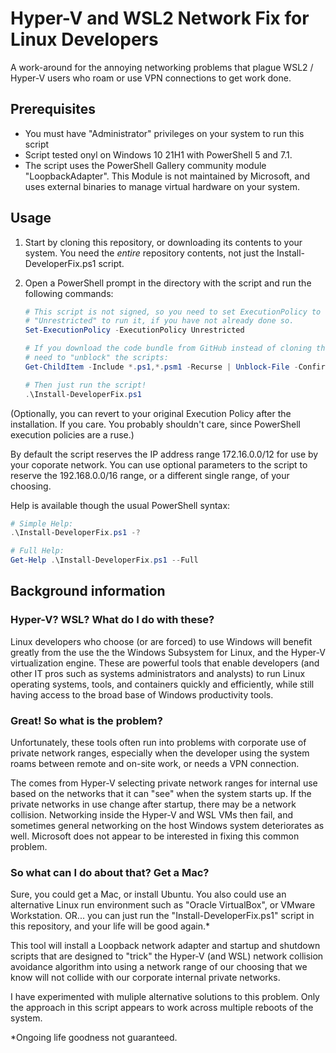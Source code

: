 # Hyper-V and WSL2 Network Fix for Linux Developers

A work-around for the annoying networking problems that plague WSL2 / Hyper-V users who
roam or use VPN connections to get work done.

## Prerequisites

- You must have "Administrator" privileges on your system to run this script
- Script tested onyl on Windows 10 21H1 with PowerShell 5 and 7.1.
- The script uses the PowerShell Gallery community module "LoopbackAdapter". This Module is not maintained by Microsoft, and uses external binaries to manage virtual hardware on your system.

## Usage

1. Start by cloning this repository, or downloading its contents to your system.  You need the _entire_
repository contents, not just the Install-DeveloperFix.ps1 script.  
2. Open a PowerShell prompt in the directory with the script and run the following commands:

    ```powershell
    # This script is not signed, so you need to set ExecutionPolicy to "RemoteSigned" or 
    # "Unrestricted" to run it, if you have not already done so.
    Set-ExecutionPolicy -ExecutionPolicy Unrestricted

    # If you download the code bundle from GitHub instead of cloning the repo, you may
    # need to "unblock" the scripts:
    Get-ChildItem -Include *.ps1,*.psm1 -Recurse | Unblock-File -Confirm:$false

    # Then just run the script!
    .\Install-DeveloperFix.ps1
    ```

(Optionally, you can revert to your original Execution Policy after the installation.  If you care.  You probably shouldn't care, since PowerShell execution policies are a ruse.)

By default the script reserves the IP address range 172.16.0.0/12 for use by your coporate network.  You can use optional parameters to the script
to reserve the 192.168.0.0/16 range, or a different single range, of your choosing.

Help is available though the usual PowerShell syntax:

```powershell
# Simple Help:
.\Install-DeveloperFix.ps1 -?

# Full Help:
Get-Help .\Install-DeveloperFix.ps1 --Full
```

## Background information

### Hyper-V?  WSL?  What do I do with these?

Linux developers who choose (or are forced) to use Windows will benefit greatly
from the use the the Windows Subsystem for Linux, and the Hyper-V virtualization
engine.  These are powerful tools that enable developers (and other IT pros
such as systems administrators and analysts) to run Linux operating systems, tools, and
containers quickly and efficiently, while still having access to the broad base of
Windows productivity tools.

### Great! So what is the problem?

Unfortunately, these tools often run into problems with corporate use of
private network ranges, especially when the developer using the system roams
between remote and on-site work, or needs a VPN connection.

The comes from Hyper-V selecting private network ranges for internal use based
on the networks that it can "see" when the system starts up.  If the private networks
in use change after startup, there may be a network collision.  Networking inside
the Hyper-V and WSL VMs then fail, and sometimes general networking on the host
Windows system deteriorates as well.  Microsoft does not appear to be interested in
fixing this common problem.

### So what can I do about that?  Get a Mac?

Sure, you could get a Mac, or install Ubuntu.  You also could use an alternative Linux
run environment such as "Oracle VirtualBox", or VMware Workstation.  OR... you can just
run the "Install-DeveloperFix.ps1" script in this repository, and your life will be good again.*

This tool will install a Loopback network adapter and startup and shutdown scripts
that are designed to "trick" the Hyper-V (and WSL) network collision avoidance
algorithm into using a network range of our choosing that we know will not collide
with our corporate internal private networks.

I have experimented with muliple alternative solutions to this problem.
Only the approach in this script appears to work across multiple reboots of the system.

*Ongoing life goodness not guaranteed.
